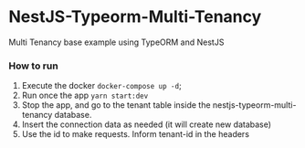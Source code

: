 # NestJS-Typeorm-Multi-Tenancy

Multi Tenancy base example using TypeORM and NestJS

### How to run

1. Execute the docker `docker-compose up -d`;
2. Run once the app `yarn start:dev`
3. Stop the app, and go to the tenant table inside the nestjs-typeorm-multi-tenancy database.
4. Insert the connection data as needed (it will create new database)
5. Use the id to make requests. Inform tenant-id in the headers
